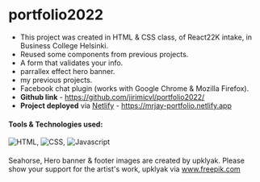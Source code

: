 # portfolio2022
- This project was created in HTML & CSS class, of React22K intake, in Business College Helsinki.
- Reused some components from previous projects.
- A form that validates your info.
- parrallex effect hero banner.
- my previous projects.
- Facebook chat plugin (works with Google Chrome & Mozilla Firefox).
- **Github link** - https://github.com/jirimicvl/portfolio2022/
- **Project deployed** via <a href="https://mrjay-portfolio.netlify.app">Netlify</a> - https://mrjay-portfolio.netlify.app

#### **Tools & Technologies** used:
![HTML](https://img.shields.io/badge/-HTML5-E34F26?style=flat-square&logo=html5&logoColor=white), ![CSS](https://img.shields.io/badge/CSS-239120?&style=flat-square&logo=css3&logoColor=white"), ![Javascript](https://img.shields.io/badge/JavaScript-F7DF1E?style=flat-square&logo=javascript&logoColor=black)

####
Seahorse, Hero banner & footer images are created by upklyak.
Please show your support for the artist's work, upklyak via <a href="https://www.freepik.com/upklyak">www.freepik.com</a>

